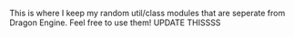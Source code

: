 This is where I keep my random util/class modules that are seperate from Dragon Engine. Feel free to use them!
UPDATE THISSSS
